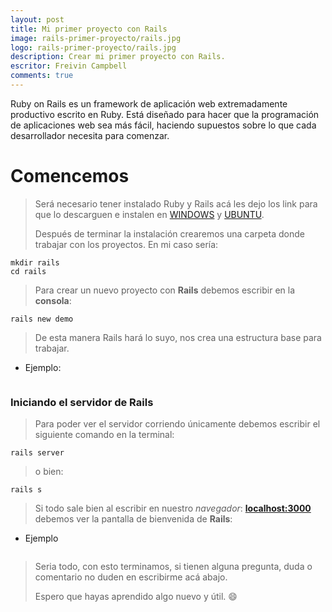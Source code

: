 ```yaml
---
layout: post
title: Mi primer proyecto con Rails
image: rails-primer-proyecto/rails.jpg
logo: rails-primer-proyecto/rails.jpg
description: Crear mi primer proyecto con Rails.
escritor: Freivin Campbell
comments: true
---
```


<p class="intro"><span class="dropcap">R</span>uby on Rails es un framework de aplicación web extremadamente productivo escrito en Ruby. Está diseñado para hacer que la programación de aplicaciones web sea más fácil, haciendo supuestos sobre lo que cada desarrollador necesita para comenzar.</p>

# Comencemos

> Será necesario tener instalado Ruby y Rails acá les dejo los link para que lo descarguen e instalen en [WINDOWS](https://goo.gl/yjFmnp) y [UBUNTU](https://goo.gl/y3Lp8G).
>
> Después de terminar la instalación crearemos una carpeta donde trabajar con los proyectos. En mi caso sería:

```shell  
mkdir rails
cd rails
```

> Para crear un nuevo proyecto con **Rails** debemos escribir en la **consola**:

```shell  
rails new demo
```
> De esta manera Rails hará lo suyo, nos crea una estructura base para trabajar.

-   Ejemplo:

<img src="{{ '/assets/img/rails-primer-proyecto/rails-1.PNG' | prepend: site.baseurl }}" alt="">

### Iniciando el servidor de Rails

> Para poder ver el servidor corriendo únicamente debemos escribir el siguiente comando en la terminal:

```shell  
rails server
```
> o bien:

```shell  
rails s
```

> Si todo sale bien al escribir en nuestro *navegador*: **[localhost:3000](http://localhost:3000/)** debemos ver la pantalla de bienvenida de **Rails**:

-   Ejemplo

<img src="{{ '/assets/img/rails-primer-proyecto/rails-2.PNG' | prepend: site.baseurl }}" alt="">  

> Seria todo, con esto terminamos, si tienen alguna pregunta, duda o comentario no duden en escribirme acá abajo.
>
> Espero que hayas aprendido algo nuevo y útil. :smile:
